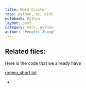 ```yaml
---
title: Word Counter 
tags: python, ai, kids
notebook: Python
layout: post
category: tech, python
author: "Pengfei Zhang"
---
```


## Related files:

Here is the code that we already have

[romeo_short.txt](https://github.com/ZionPF/python_class/blob/master/word_counter/romeo_short.txt?raw=true)

* ​